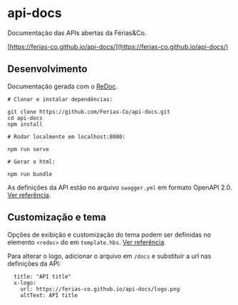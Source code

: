 # api-docs
Documentação das APIs abertas da Férias&amp;Co.

[https://ferias-co.github.io/api-docs/](https://ferias-co.github.io/api-docs/)

## Desenvolvimento

Documentação gerada com o [ReDoc](https://github.com/Redocly/redoc/blob/master/README.md).

```
# Clonar e instalar dependências:

git clone https://github.com/Ferias-Co/api-docs.git
cd api-docs
npm install

# Rodar localmente em localhost:8080:

npm run serve

# Gerar o html:

npm run bundle
```

As definições da API estão no arquivo `swagger.yml` em formato OpenAPI 2.0. [Ver referência](https://swagger.io/specification/v2/).

## Customização e tema

Opções de exibição e customização do tema podem ser definidas no elemento `<redoc>` do em `template.hbs`. [Ver referência](https://github.com/Redocly/redoc#redoc-options-object).

Para alterar o logo, adicionar o arquivo em `/docs` e substituir a url nas definições da API:

```
  title: "API title"
  x-logo:
    url: https://ferias-co.github.io/api-docs/logo.png
    altText: API title
```
